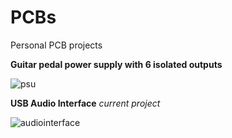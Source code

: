 # PCBs
Personal PCB projects

**Guitar pedal power supply with 6 isolated outputs**

![psu](https://user-images.githubusercontent.com/37382177/198110156-f3f7ed2a-ad3e-4bf1-a0c3-a3dde761f6e9.png)


**USB Audio Interface**
*current project*

![audiointerface](https://user-images.githubusercontent.com/37382177/198110484-4c5772e0-0120-4c88-81dd-ef517b56b257.png)
